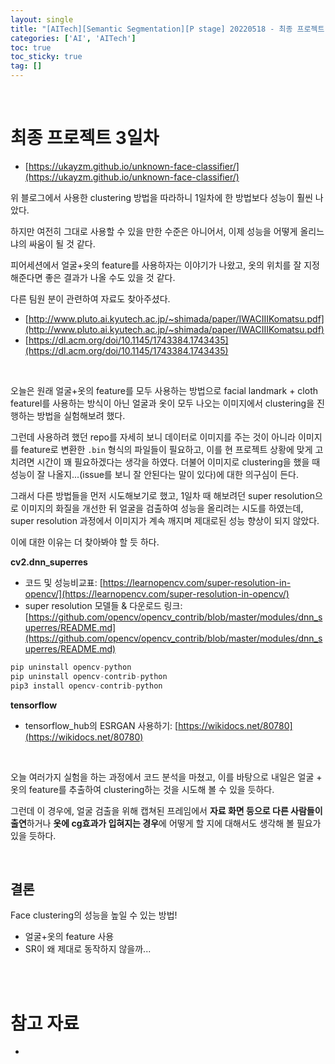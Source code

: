 ```yaml
---
layout: single
title: "[AITech][Semantic Segmentation][P stage] 20220518 - 최종 프로젝트 3일차"
categories: ['AI', 'AITech']
toc: true
toc_sticky: true
tag: []
---
```




<br>

# 최종 프로젝트 3일차

* [https://ukayzm.github.io/unknown-face-classifier/](https://ukayzm.github.io/unknown-face-classifier/)

위 블로그에서 사용한 clustering 방법을 따라하니 1일차에 한 방법보다 성능이 훨씬 나았다. 

하지만 여전히 그대로 사용할 수 있을 만한 수준은 아니어서, 이제 성능을 어떻게 올리느냐의 싸움이 될 것 같다. 

피어세션에서 얼굴+옷의 feature를 사용하자는 이야기가 나왔고, 옷의 위치를 잘 지정해준다면 좋은 결과가 나올 수도 있을 것 같다. 

다른 팀원 분이 관련하여 자료도 찾아주셨다. 

* [http://www.pluto.ai.kyutech.ac.jp/~shimada/paper/IWACIIIKomatsu.pdf](http://www.pluto.ai.kyutech.ac.jp/~shimada/paper/IWACIIIKomatsu.pdf)
* [https://dl.acm.org/doi/10.1145/1743384.1743435](https://dl.acm.org/doi/10.1145/1743384.1743435)

<br>

오늘은 원래 얼굴+옷의 feature를 모두 사용하는 방법으로 facial landmark + cloth featurel를 사용하는 방식이 아닌 얼굴과 옷이 모두 나오는 이미지에서 clustering을 진행하는 방법을 실험해보려 했다. 

그런데 사용하려 했던 repo를 자세히 보니 데이터로 이미지를 주는 것이 아니라 이미지를 feature로 변환한 `.bin` 형식의 파일들이 필요하고, 이를 현 프로젝트 상황에 맞게 고치려면 시간이 꽤 필요하겠다는 생각을 하였다. 더불어 이미지로 clustering을 했을 때 성능이 잘 나올지...(issue를 보니 잘 안된다는 말이 있다)에 대한 의구심이 든다. 

그래서 다른 방법들을 먼저 시도해보기로 했고, 1일차 때 해보려던 super resolution으로 이미지의 화질을 개선한 뒤 얼굴을 검출하여 성능을 올리려는 시도를 하였는데, super resolution 과정에서 이미지가 계속 깨지며 제대로된 성능 향상이 되지 않았다. 

이에 대한 이유는 더 찾아봐야 할 듯 하다. 

**cv2.dnn_superres**

* 코드 및 성능비교표: [https://learnopencv.com/super-resolution-in-opencv/](https://learnopencv.com/super-resolution-in-opencv/)
* super resolution 모델들 & 다운로드 링크: [https://github.com/opencv/opencv_contrib/blob/master/modules/dnn_superres/README.md](https://github.com/opencv/opencv_contrib/blob/master/modules/dnn_superres/README.md)

```python
pip uninstall opencv-python
pip uninstall opencv-contrib-python
pip3 install opencv-contrib-python
```



**tensorflow**

* tensorflow_hub의 ESRGAN 사용하기: [https://wikidocs.net/80780](https://wikidocs.net/80780)

<br>

오늘 여러가지 실험을 하는 과정에서 코드 분석을 마쳤고, 이를 바탕으로 내일은 얼굴 + 옷의 feature를 추출하여 clustering하는 것을 시도해 볼 수 있을 듯하다. 

그런데 이 경우에, 얼굴 검출을 위해 캡쳐된 프레임에서 **자료 화면 등으로 다른 사람들이 출연**하거나 **옷에 cg효과가 입혀지는 경우**에 어떻게 할 지에 대해서도 생각해 볼 필요가 있을 듯하다. 

<br>

## **결론**

Face clustering의 성능을 높일 수 있는 방법!

* 얼굴+옷의 feature 사용
* SR이 왜 제대로 동작하지 않을까...



















<br>

<br>

# 참고 자료

* 
